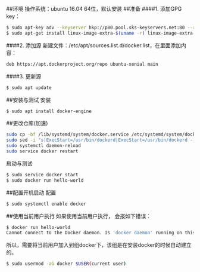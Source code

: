 ##环境
操作系统：ubuntu 16.04 64位，默认安装
##准备
####1. 添加GPG key：
```sh
$ sudo apt-key adv --keyserver hkp://p80.pool.sks-keyservers.net:80 --recv-keys 58118E89F3A912897C070ADBF76221572C52609D
$ sudo apt-get install linux-image-extra-$(uname -r) linux-image-extra-virtual
```
####2. 添加源
新建文件：/etc/apt/sources.list.d/docker.list，在里面添加内容：
```sh
deb https://apt.dockerproject.org/repo ubuntu-xenial main
```
####3. 更新源
```sh
$ sudo apt update
```
##安装与测试
安装
```sh
$ sudo apt install docker-engine
```

##更改仓库(加速)
```sh
sudo cp -bf /lib/systemd/system/docker.service /etc/systemd/system/docker.service
sudo sed -i "s|ExecStart=/usr/bin/dockerd|ExecStart=/usr/bin/dockerd --registry-mirror=https://qqe07tk2.mirror.aliyuncs.com|g" /etc/systemd/system/docker.service
sudo systemctl daemon-reload
sudo service docker restart
```

启动与测试
```sh
$ sudo service docker start 
$ sudo docker run hello-world
```
##配置开机启动
配置
```sh
$ sudo systemctl enable docker
```
##使用当前用户执行
如果使用当前用户执行， 会报如下错误：
```sh
$ docker run hello-world
Cannot connect to the Docker daemon. Is 'docker daemon' running on this host?
```
所以，需要将当前用户加入到组docker下，该组是在安装docker的时候自动建立的。
```sh
$ sudo usermod -aG docker $USER(current user)
```